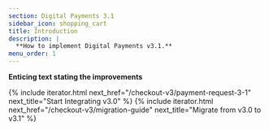 ```yaml
---
section: Digital Payments 3.1
sidebar_icon: shopping_cart
title: Introduction
description: |
  **How to implement Digital Payments v3.1.**
menu_order: 1
---
```


**Enticing text stating the improvements**

{% include iterator.html next_href="/checkout-v3/payment-request-3-1"
                         next_title="Start Integrating v3.0" %}
{% include iterator.html next_href="/checkout-v3/migration-guide"
                         next_title="Migrate from v3.0 to v3.1" %}
